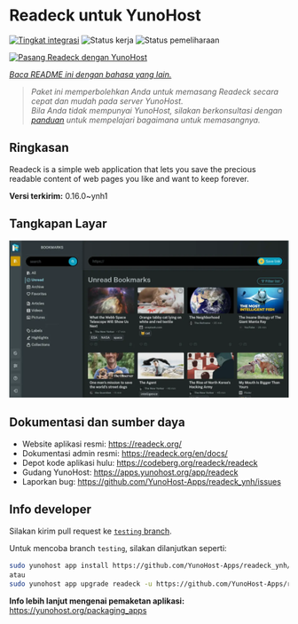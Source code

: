 <!--
N.B.: README ini dibuat secara otomatis oleh <https://github.com/YunoHost/apps/tree/master/tools/readme_generator>
Ini TIDAK boleh diedit dengan tangan.
-->

# Readeck untuk YunoHost

[![Tingkat integrasi](https://dash.yunohost.org/integration/readeck.svg)](https://ci-apps.yunohost.org/ci/apps/readeck/) ![Status kerja](https://ci-apps.yunohost.org/ci/badges/readeck.status.svg) ![Status pemeliharaan](https://ci-apps.yunohost.org/ci/badges/readeck.maintain.svg)

[![Pasang Readeck dengan YunoHost](https://install-app.yunohost.org/install-with-yunohost.svg)](https://install-app.yunohost.org/?app=readeck)

*[Baca README ini dengan bahasa yang lain.](./ALL_README.md)*

> *Paket ini memperbolehkan Anda untuk memasang Readeck secara cepat dan mudah pada server YunoHost.*  
> *Bila Anda tidak mempunyai YunoHost, silakan berkonsultasi dengan [panduan](https://yunohost.org/install) untuk mempelajari bagaimana untuk memasangnya.*

## Ringkasan

Readeck is a simple web application that lets you save the precious readable content of web pages you like and want to keep forever.

**Versi terkirim:** 0.16.0~ynh1

## Tangkapan Layar

![Tangkapan Layar pada Readeck](./doc/screenshots/dark.webp)

## Dokumentasi dan sumber daya

- Website aplikasi resmi: <https://readeck.org/>
- Dokumentasi admin resmi: <https://readeck.org/en/docs/>
- Depot kode aplikasi hulu: <https://codeberg.org/readeck/readeck>
- Gudang YunoHost: <https://apps.yunohost.org/app/readeck>
- Laporkan bug: <https://github.com/YunoHost-Apps/readeck_ynh/issues>

## Info developer

Silakan kirim pull request ke [`testing` branch](https://github.com/YunoHost-Apps/readeck_ynh/tree/testing).

Untuk mencoba branch `testing`, silakan dilanjutkan seperti:

```bash
sudo yunohost app install https://github.com/YunoHost-Apps/readeck_ynh/tree/testing --debug
atau
sudo yunohost app upgrade readeck -u https://github.com/YunoHost-Apps/readeck_ynh/tree/testing --debug
```

**Info lebih lanjut mengenai pemaketan aplikasi:** <https://yunohost.org/packaging_apps>

